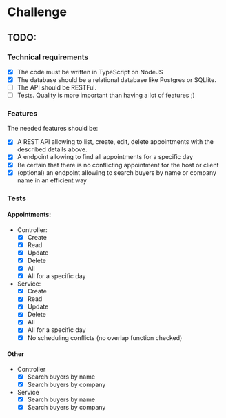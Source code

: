 # Challenge

## TODO:
### Technical requirements
- [x] The code must be written in TypeScript on NodeJS
- [x] The database should be a relational database like Postgres or SQLlite.
- [ ] The API should be RESTFul.
- [ ] Tests. Quality is more important than having a lot of features ;)

### Features
The needed features should be:
- [x] A REST API allowing to list, create, edit, delete appointments with the described details above.
- [x] A endpoint allowing to find all appointments for a specific day
- [x] Be certain that there is no conflicting appointment for the host or client
- [x] (optional) an endpoint allowing to search buyers by name or company name in an efficient way

### Tests
#### Appointments:
- Controller:
  - [x] Create
  - [x] Read
  - [x] Update
  - [x] Delete
  - [x] All
  - [x] All for a specific day
- Service:
  - [x] Create
  - [x] Read
  - [x] Update
  - [x] Delete
  - [x] All
  - [x] All for a specific day
  - [x] No scheduling conflicts (no overlap function checked)

#### Other
- Controller
  - [x] Search buyers by name
  - [x] Search buyers by company
- Service
  - [x] Search buyers by name
  - [x] Search buyers by company
